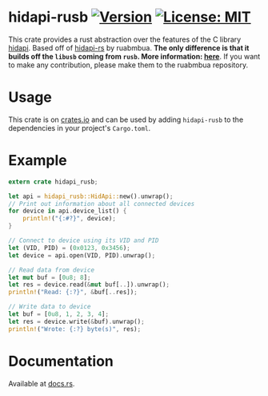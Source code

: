 # hidapi-rusb [![Version](https://img.shields.io/crates/v/hidapi-rusb.svg)](https://crates.io/crates/hidapi-rusb) [![License: MIT](https://img.shields.io/badge/License-MIT-yellow.svg)](https://github.com/Osspial/hidapi-rs/blob/master/LICENSE.txt)

This crate provides a rust abstraction over the features of the C library
[hidapi](https://github.com/libusb/hidapi). Based off of
[hidapi-rs](https://github.com/ruabmbua/hidapi-rs) by ruabmbua. 
**The only difference is that it builds off the `libusb` coming from `rusb`. More information: [here](https://github.com/ruabmbua/hidapi-rs/pull/74#issuecomment-997274547)**. If you want to make any contribution, please make them to the ruabmbua repository.

# Usage

This crate is on [crates.io](https://crates.io/crates/hidapi-rusb) and can be
used by adding `hidapi-rusb` to the dependencies in your project's `Cargo.toml`.

# Example

```rust
extern crate hidapi_rusb;

let api = hidapi_rusb::HidApi::new().unwrap();
// Print out information about all connected devices
for device in api.device_list() {
    println!("{:#?}", device);
}

// Connect to device using its VID and PID
let (VID, PID) = (0x0123, 0x3456);
let device = api.open(VID, PID).unwrap();

// Read data from device
let mut buf = [0u8; 8];
let res = device.read(&mut buf[..]).unwrap();
println!("Read: {:?}", &buf[..res]);

// Write data to device
let buf = [0u8, 1, 2, 3, 4];
let res = device.write(&buf).unwrap();
println!("Wrote: {:?} byte(s)", res);
```

# Documentation
Available at [docs.rs](https://docs.rs/hidapi).
